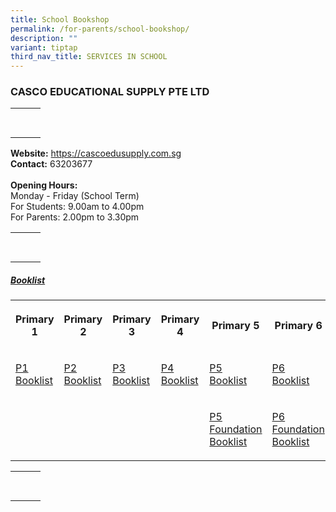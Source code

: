 ```yaml
---
title: School Bookshop
permalink: /for-parents/school-bookshop/
description: ""
variant: tiptap
third_nav_title: SERVICES IN SCHOOL
---
```

<h3>CASCO EDUCATIONAL SUPPLY PTE LTD</h3>
<table style="minWidth: 75px">
<colgroup>
<col>
<col>
<col>
</colgroup>
<tbody>
<tr>
<th rowspan="1" colspan="1">
<p></p>
</th>
<th rowspan="1" colspan="1">
<p></p>
</th>
<th rowspan="1" colspan="1">
<p></p>
</th>
</tr>
<tr>
<td rowspan="1" colspan="1">
<p></p>
</td>
<td rowspan="1" colspan="1">
<p></p>
</td>
<td rowspan="1" colspan="1">
<p></p>
</td>
</tr>
</tbody>
</table>
<p><strong>Website:</strong>  <a href="https://cascoedusupply.com.sg" rel="noopener noreferrer nofollow" target="_blank">https://cascoedusupply.com.sg </a>
<br><strong>Contact:</strong> 63203677
<br>
<br><strong>Opening Hours:</strong>
<br>Monday - Friday (School Term)
<br>For Students: 9.00am to 4.00pm
<br>For Parents: 2.00pm to 3.30pm
<br>
</p>
<table style="minWidth: 75px">
<colgroup>
<col>
<col>
<col>
</colgroup>
<tbody>
<tr>
<th rowspan="1" colspan="1">
<p></p>
</th>
<th rowspan="1" colspan="1">
<p></p>
</th>
<th rowspan="1" colspan="1">
<p></p>
</th>
</tr>
<tr>
<td rowspan="1" colspan="1">
<p></p>
</td>
<td rowspan="1" colspan="1">
<p></p>
</td>
<td rowspan="1" colspan="1">
<p></p>
</td>
</tr>
</tbody>
</table>
<h5><strong><u>Booklist</u></strong></h5>
<table style="minWidth: 150px">
<colgroup>
<col>
<col>
<col>
<col>
<col>
<col>
</colgroup>
<tbody>
<tr>
<th rowspan="1" colspan="1">
<p>Primary 1</p>
</th>
<th rowspan="1" colspan="1">
<p>Primary 2</p>
</th>
<th rowspan="1" colspan="1">
<p>Primary 3</p>
</th>
<th rowspan="1" colspan="1">
<p>Primary 4</p>
</th>
<th rowspan="1" colspan="1">
<p>Primary 5</p>
</th>
<th rowspan="1" colspan="1">
<p>Primary 6</p>
</th>
</tr>
<tr>
<td rowspan="1" colspan="1">
<p><a href="/files/School Bookshop/2025/NBPS_Booklist_2025___Primary_1.pdf" rel="noopener nofollow" target="_blank">P1 Booklist</a>
</p>
</td>
<td rowspan="1" colspan="1">
<p><a href="/files/School Bookshop/2025/NBPS_Booklist_2025___Primary_2.pdf" rel="noopener nofollow" target="_blank">P2 Booklist</a>
</p>
</td>
<td rowspan="1" colspan="1">
<p><a href="/files/School Bookshop/2025/NBPS_Booklist_2025___Primary_3.pdf" rel="noopener nofollow" target="_blank">P3 Booklist</a>
</p>
</td>
<td rowspan="1" colspan="1">
<p><a href="/files/School Bookshop/2025/NBPS_Booklist_2025___Primary_4.pdf" rel="noopener nofollow" target="_blank">P4 Booklist</a>
</p>
</td>
<td rowspan="1" colspan="1">
<p><a href="/files/School Bookshop/2025/NBPS_Booklist_2025___Primary_5.pdf" rel="noopener nofollow" target="_blank">P5 Booklist</a>
</p>
</td>
<td rowspan="1" colspan="1">
<p><a href="/files/School Bookshop/2025/NBPS_Booklist_2025___Primary_6.pdf" rel="noopener nofollow" target="_blank">P6 Booklist</a>
</p>
</td>
</tr>
<tr>
<td rowspan="1" colspan="1">
<p></p>
</td>
<td rowspan="1" colspan="1">
<p></p>
</td>
<td rowspan="1" colspan="1">
<p></p>
</td>
<td rowspan="1" colspan="1">
<p></p>
</td>
<td rowspan="1" colspan="1">
<p><a href="/files/School Bookshop/2025/NBPS_Booklist_2025___Primary_5F.pdf" rel="noopener nofollow" target="_blank">P5 Foundation Booklist</a>
</p>
</td>
<td rowspan="1" colspan="1">
<p><a href="/files/School Bookshop/2025/NBPS_Booklist_2025___Primary_6F.pdf" rel="noopener nofollow" target="_blank">P6 Foundation Booklist</a>
</p>
</td>
</tr>
</tbody>
</table>
<table style="minWidth: 75px">
<colgroup>
<col>
<col>
<col>
</colgroup>
<tbody>
<tr>
<th rowspan="1" colspan="1">
<p></p>
</th>
<th rowspan="1" colspan="1">
<p></p>
</th>
<th rowspan="1" colspan="1">
<p></p>
</th>
</tr>
<tr>
<td rowspan="1" colspan="1">
<p></p>
</td>
<td rowspan="1" colspan="1">
<p></p>
</td>
<td rowspan="1" colspan="1">
<p></p>
</td>
</tr>
</tbody>
</table>
<h5></h5>
<p></p>